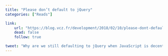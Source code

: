 ```yaml
---
title: "Please don’t default to jQuery"
categories: ["Reads"]

link:
    url: "https://blog.vcz.fr/development/2018/02/10/please-dont-default-jquery"
    dead: false
    follow: true

tweet: "Why are we still defaulting to jQuery when JavaScript is decent enough to avoid it altogether?"
---
```

